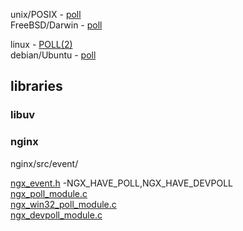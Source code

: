 
unix/POSIX - [poll](http://pubs.opengroup.org/onlinepubs/9699919799/functions/poll.html)  
FreeBSD/Darwin - [poll](https://www.freebsd.org/cgi/man.cgi?query=poll)  

linux - [POLL(2)](http://man7.org/linux/man-pages/man2/poll.2.html)  
debian/Ubuntu - [poll](https://manpages.debian.org/stretch/manpages-dev/poll.2.en.html)  

## libraries

### libuv

### nginx

nginx/src/event/

[ngx_event.h](https://github.com/nginx/nginx/blob/master/src/event/ngx_event.h) -NGX_HAVE_POLL,NGX_HAVE_DEVPOLL  
[ngx_poll_module.c](https://github.com/nginx/nginx/blob/master/src/event/modules/ngx_poll_module.c)  
[ngx_win32_poll_module.c](https://github.com/nginx/nginx/blob/master/src/event/modules/ngx_win32_poll_module.c)  
[ngx_devpoll_module.c](https://github.com/nginx/nginx/blob/master/src/event/modules/ngx_devpoll_module.c)  
